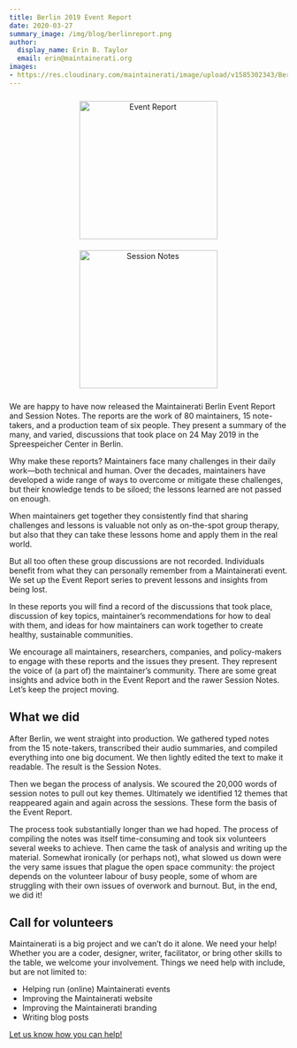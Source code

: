 ```yaml
---
title: Berlin 2019 Event Report
date: 2020-03-27
summary_image: /img/blog/berlinreport.png
author:
  display_name: Erin B. Taylor
  email: erin@maintainerati.org
images:
- https://res.cloudinary.com/maintainerati/image/upload/v1585302343/Berlin%202019/Twitter_Card_uje5hp.png
---
```


<p style="text-align: center;"><a href="https://res.cloudinary.com/maintainerati/image/upload/v1585300565/Berlin%202019/Berlin_2019_Event_Report_rpcxtg.pdf" onClick="ga('send', 'pageview', '/virtual/reports/berlin-2019-event-report.pdf');"><img style="width:250px; display: inline; margin: 10px;" src="https://res.cloudinary.com/maintainerati/image/upload/c_scale,h_353,w_250/v1585241033/Berlin%202019/Berlin_2019_Event_Report_rpcxtg.png" alt="Event Report"></a><a href="https://res.cloudinary.com/maintainerati/image/upload/v1585296058/Berlin%202019/Berlin_2019_Session_Notes_fw7faq.pdf" onClick="ga('send', 'pageview', '/virtual/reports/berlin-2019-session-notes.pdf');"><img style="width:250px; display: inline; margin: 10px;" src="https://res.cloudinary.com/maintainerati/image/upload/c_scale,h_353,w_250/v1585241033/Berlin%202019/Berlin_2019_Session_Notes_fw7faq.png" alt="Session Notes"></a></p>

We are happy to have now released the Maintainerati Berlin Event Report and Session Notes. The reports are the work of 80 maintainers, 15 note-takers, and a production team of six people. They present a summary of the many, and varied, discussions that took place on 24 May 2019 in the Spreespeicher Center in Berlin. 

Why make these reports? Maintainers face many challenges in their daily work⁠—both technical and human⁠. Over the decades, maintainers have developed a wide range of ways to overcome or mitigate these challenges, but their knowledge tends to be siloed; the lessons learned are not passed on enough.

When maintainers get together they consistently find that sharing challenges and lessons is valuable not only as on-the-spot group therapy, but also that they can take these lessons home and apply them in the real world.

But all too often these group discussions are not recorded. Individuals benefit from what they can personally remember from a Maintainerati event. We set up the Event Report series to prevent lessons and insights from being lost.  

In these reports you will find a record of the discussions that took place, discussion of key topics, maintainer’s recommendations for how to deal with them, and ideas for how maintainers can work together to create healthy, sustainable communities.

We encourage all maintainers, researchers, companies, and policy-makers to engage with these reports and the issues they present. They represent the voice of (a part of) the maintainer’s community. There are some great insights and advice both in the Event Report and the rawer Session Notes. Let’s keep the project moving. 

## What we did

After Berlin, we went straight into production. We gathered typed notes from the 15 note-takers, transcribed their audio summaries, and compiled everything into one big document. We then lightly edited the text to make it readable. The result is the Session Notes.

Then we began the process of analysis. We scoured the 20,000 words of session notes to pull out key themes. Ultimately we identified 12 themes that reappeared again and again across the sessions. These form the basis of the Event Report. 

The process took substantially longer than we had hoped. The process of compiling the notes was itself time-consuming and took six volunteers several weeks to achieve. Then came the task of analysis and writing up the material. Somewhat ironically (or perhaps not), what slowed us down were the very same issues that plague the open space community: the project depends on the volunteer labour of busy people, some of whom are struggling with their own issues of overwork and burnout. But, in the end, we did it!

## Call for volunteers

Maintainerati is a big project and we can’t do it alone. We need your help! Whether you are a coder, designer, writer, facilitator, or bring other skills to the table, we welcome your involvement. Things we need help with include, but are not limited to:

* Helping run (online) Maintainerati events
* Improving the Maintainerati website
* Improving the Maintainerati branding
* Writing blog posts

[Let us know how you can help!](https://forms.gle/MWoAZ1j5dExefr9J6)
